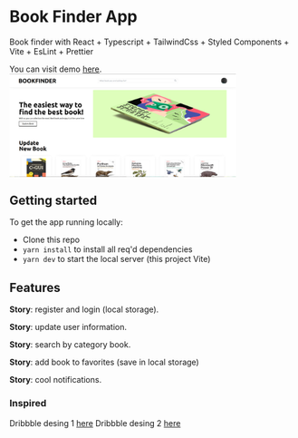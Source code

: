 # Book Finder App

Book finder with React + Typescript + TailwindCss + Styled Components + Vite + EsLint + Prettier

You can visit demo [here](https://book-finder-carlosblinf.vercel.app).
<br />
<img src="https://github.com/carlosblinf/public_files/blob/main/images/bookfinder.jpg" align="center" width="400px" /></a>

## Getting started

To get the app running locally:

- Clone this repo
- `yarn install` to install all req'd dependencies
- `yarn dev` to start the local server (this project Vite)

## Features

**Story**: register and login (local storage).

**Story**: update user information.

**Story**: search by category book.

**Story**: add book to favorites (save in local storage)

**Story**: cool notifications.

### Inspired

Dribbble desing 1 [here](https://dribbble.com/shots/20063010-Bookstore-Book-E-Commerce)
Dribbble desing 2 [here](https://dribbble.com/shots/20191630-Bookstore-Detail-Info)
